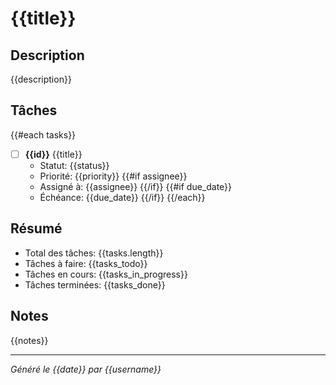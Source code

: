 # {{title}}

## Description
{{description}}

## Tâches
{{#each tasks}}
- [ ] **{{id}}** {{title}}
  - Statut: {{status}}
  - Priorité: {{priority}}
  {{#if assignee}}
  - Assigné à: {{assignee}}
  {{/if}}
  {{#if due_date}}
  - Échéance: {{due_date}}
  {{/if}}
{{/each}}

## Résumé
- Total des tâches: {{tasks.length}}
- Tâches à faire: {{tasks_todo}}
- Tâches en cours: {{tasks_in_progress}}
- Tâches terminées: {{tasks_done}}

## Notes
{{notes}}

---
*Généré le {{date}} par {{username}}*
